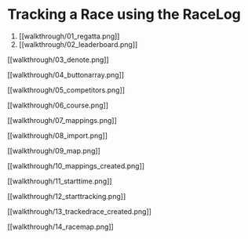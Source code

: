 # Tracking a Race using the RaceLog

1. [[walkthrough/01_regatta.png]]
2. [[walkthrough/02_leaderboard.png]]

[[walkthrough/03_denote.png]]

[[walkthrough/04_buttonarray.png]]

[[walkthrough/05_competitors.png]]

[[walkthrough/06_course.png]]

[[walkthrough/07_mappings.png]]

[[walkthrough/08_import.png]]

[[walkthrough/09_map.png]]

[[walkthrough/10_mappings_created.png]]

[[walkthrough/11_starttime.png]]

[[walkthrough/12_starttracking.png]]

[[walkthrough/13_trackedrace_created.png]]

[[walkthrough/14_racemap.png]]